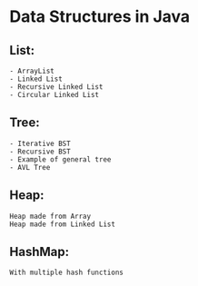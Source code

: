 # Data Structures in Java

## List:  
    - ArrayList  
    - Linked List  
    - Recursive Linked List  
    - Circular Linked List

## Tree:  
    - Iterative BST  
    - Recursive BST  
    - Example of general tree  
    - AVL Tree  

## Heap:
    Heap made from Array  
    Heap made from Linked List  

## HashMap:  
    With multiple hash functions  
